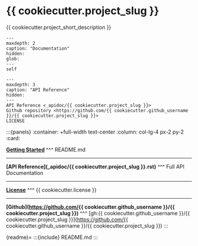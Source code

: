 # {{ cookiecutter.project_slug }}

{{ cookiecutter.project_short_description }}

```{toctree}
---
maxdepth: 2
caption: "Documentation"
hidden:
glob:
---
self
```

```{toctree}
---
maxdepth: 3
caption: "API Reference"
hidden:
---
API Reference <_apidoc/{{ cookiecutter.project_slug }}>
Github repository <https://github.com/{{ cookiecutter.github_username }}/{{ cookiecutter.project_slug }}>
LICENSE
```


:::{panels}
:container: +full-width text-center
:column: col-lg-4 px-2 py-2
:card:

**[Getting Started](readme)**
^^^
README.md

---
**[API Reference](_apidoc/{{ cookiecutter.project_slug }}.rst)**
^^^
Full API Documentation

---
**[License](LICENSE)**
^^^
{{ cookiecutter.license }}

---
**[Github](https://github.com/{{ cookiecutter.github_username }}/{{ cookiecutter.project_slug }})**
^^^
[gh:{{ cookiecutter.github_username }}/{{ cookiecutter.project_slug }}](https://github.com/{{ cookiecutter.github_username }}/{{ cookiecutter.project_slug }})
:::

(readme)=
:::{include} README.md
:::
